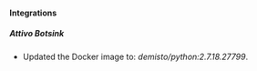 #### Integrations
##### Attivo Botsink
- Updated the Docker image to: *demisto/python:2.7.18.27799*.
